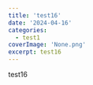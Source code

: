 ```yaml
---
title: 'test16'
date: '2024-04-16'
categories:
  - test1
coverImage: 'None.png'
excerpt: test16
---
```


test16
